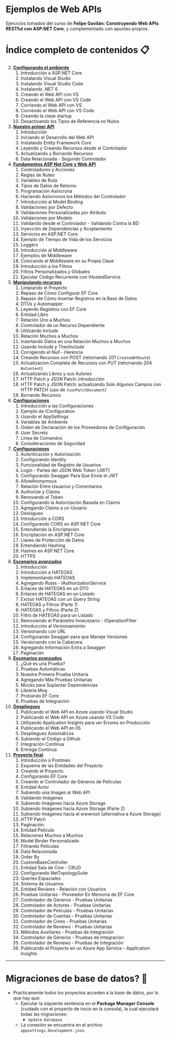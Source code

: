 # Ejemplos de Web APIs
Ejercicios tomados del curso de **Felipe Gavilán: Construyendo Web APIs RESTful con ASP.NET Core**, y complementado con apuntes propios.

# Índice completo de contenidos 📋
2. **[Configurando el ambiente](#Tema_02_Ambiente)**
	1. Introducción a ASP.NET Core
	2. Instalando Visual Studio
	3. Instalando Visual Studio Code
	4. Instalando .NET 6
	5. Creando el Web API con VS
	6. Creando el Web API con VS Code
	7. Corriendo el Web API con VS
	8. Corriendo el Web API con VS Code
	9. Creando la clase startup
	10. Desactivando los Tipos de Referencia no Nulos
3. **[Nuestro primer API](#Tema_03_Primer_API)**	
	1. Introducción
	2. Iniciando el Desarrollo del Web API
	3. Instalando Entity Framework Core
	4. Leyendo y Creando Recursos desde el Controlador
	5. Actualizando y Borrando Recursos
	6. Data Relacionada - Segundo Controlador
4. **[Fundamentos ASP Net Core y Web API](#Tema_04_Fundamentos)**
	1. Controladores y Acciones
	2. Reglas de Ruteo
	3. Variables de Ruta
	4. Tipos de Datos de Retorno
	5. Programación Asíncrona
	6. Haciendo Asíncronos los Métodos del Controlador
	7. Introducción al Model Binding
	8. Validaciones por Defecto
	9. Validaciones Personalizadas por Atributo
	10. Validaciones por Modelo
	11. Validando desde el Controlador - Validando Contra la BD
	12. Inyección de Dependencias y Acoplamiento
	13. Servicios en ASP.NET Core
	14. Ejemplo de Tiempo de Vida de los Servicios
	15. Loggers
	16. Introducción al Middleware
	17. Ejemplos de Middleware
	18. Colocando el Middleware en su Propia Clase
	19. Introducción a los Filtros
	20. Filtros Personalizados y Globales
	21. Ejecutar Código Recurrente con IHostedService
5. **[Manipulando recursos](#Tema_05_Recursos)**
	1. Limpiando el Proyecto
	2. Repaso de Cómo Configurar EF Core
	3. Repaso de Cómo Insertar Registros en la Base de Datos
	4. DTOs y Automapper
	5. Leyendo Registros con EF Core
	6. Entidad Libro
	7. Relación Uno a Muchos
	8. Controlador de un Recurso Dependiente
	9. Utilizando Include
	10. Relación Muchos a Muchos
	11. Insertando Datos en una Relación Muchos a Muchos
	12. Usando Include y ThenInclude
	13. Corrigiendo el Null - Herencia
	14. Creando Recursos con POST (retornando 201 ```CreatedAtRoute```)
	15. Actualizacion Completa de Recursos con PUT (retornando 204 ```NoContent```)
	16. Actualizando Libros y sus Autores
	17. HTTP Patch y JSON Patch: introducción
    18. HTTP Patch y JSON Patch: actualizando Solo Algunos Campos con HTTP PATCH (uso de ```JsonPatchDocument```)
	19. Borrando Recursos
6. **[Configuraciones](#Tema_06_Configuraciones)**
	1. Introducción a las Configuraciones
	2. Ejemplo de IConfiguration
	3. Usando el AppSettings
	4. Variables de Ambiente
	5. Orden de Declaración de los Proveedores de Configuración
	6. User Secrets
	7. Línea de Comandos
	8. Consideraciones de Seguridad
7. **[Configuraciones](#Tema_07_Seguridad)**
	1. Autenticación y Autorización
	2. Configurando Identity
	3. Funcionalidad de Registro de Usuarios
	4. Login - Partes del JSON Web Token (JWT)
	5. Configurando Swagger Para Que Envíe el JWT
	6. AllowAnonymous
	7. Relación Entre Usuarios y Comentarios
	8. Authorize y Claims
	9. Renovando el Token
	10. Configurando la Autorización Basada en Claims
	11. Agregando Claims a un Usuario
	12. Deslogueo
	13. Introducción a CORS
	14. Configurando CORS en ASP.NET Core
	15. Entendiendo la Encriptación
	16. Encriptación en ASP.NET Core
	17. Llaves de Protección de Datos
	18. Entendiendo Hashing
	19. Hashes en ASP.NET Core
	20. HTTPS
8. **[Escenarios avanzados](#Tema_08_Escenarios_Avanzados)**
	1. Introducción
	2. Introducción a HATEOAS
	3. Implementando HATEOAS
	4. Agregando Rutas - IAuthorizationService
	5. Enlaces de HATEOAS en un DTO
	6. Enlaces de HATEOAS en un Listado
	7. Excluir HATEOAS con un Query String
	8. HATEOAS y Filtros (Parte 1)
	9. HATEOAS y Filtros (Parte 2)
	10. Filtro de HATEOAS para un Listado
	11. Removiendo el Parámetro Innecesario - IOperationFilter
	12. Introducción al Versionamiento
	13. Versionando con URL
	14. Configurando Swagger para que Maneje Versiones
	15. Versionando con la Cabecera
	16. Agregando Información Extra a Swagger
	17. Paginación
9. **[Escenarios avanzados](#Tema_09_Pruebas_Automaticas)**
	1. ¿Qué es una Prueba?
	2. Pruebas Automáticas
	3. Nuestra Primera Prueba Unitaria
	4. Agregando Más Pruebas Unitarias
	5. Mocks para Suplantar Dependencias
	6. Librería Moq
	7. Probando EF Core
	8. Pruebas de Integración
10. **[Despliegues](#Tema_10_Despliegues)**
	1. Publicando el Web API en Azure usando Visual Studio
	2. Publicando el Web API en Azure usando VS Code
	3. Utilizando Application Insights para ver Errores en Producción
	4. Publicando el Web API en IIS
	5. Despliegues Automáticos
	6. Subiendo el Código a Github
	7. Integración Continua
	8. Entrega Continua
11. **[Proyecto final](#Tema_11_Proyecto_Final)**
	1. Introducción a Postman
	2. Esquema de las Entidades del Proyecto
	3. Creando el Proyecto
	4. Configurando EF Core
	5. Creando el Controlador de Géneros de Películas
	6. Entidad Actor
	7. Subiendo una Imagen al Web API
	8. Validando Imágenes
	9. Subiendo Imágenes hacia Azure Storage
	10. Subiendo Imágenes hacia Azure Storage (Parte 2)
	11. Subiendo Imágenes hacia el wwwroot (alternativa a Azure Storage)
	12. HTTP Patch
	13. Paginación
	14. Entidad Película
	15. Relaciones Muchos a Muchos
	16. Model Binder Personalizado
	17. Filtrando Películas
	19. Data Relacionada
	19. Order By
	20. CustomBaseController
	21. Entidad Sala de Cine - CRUD
	22. Configurando NetTopologySuite
	23. Queries Espaciales
	24. Sistema de Usuarios
	25. Entidad Reviews - Relación con Usuarios
	26. Pruebas Unitarias - Proveedor En Memoria de EF Core
	27. Controlador de Géneros - Pruebas Unitarias
	28. Controlador de Actores - Pruebas Unitarias
	29. Controlador de Películas - Pruebas Unitarias
	30. Controlador de Cuentas - Pruebas Unitarias
	31. Controlador de Cines - Pruebas Unitarias
	32. Controlador de Reviews - Pruebas Unitarias
	33. Métodos Auxiliares - Pruebas de Integración
	34. Controlador de Géneros - Pruebas de Integración
	35. Controlador de Reviews - Pruebas de Integración
	36. Publicando el Proyecto en un Azure App Service - Application Insights	
---

# Migraciones de base de datos? 🔩 <a name="Migraciones"></a>
* Practicamente todos los proyectos acceden a la base de datos, por lo que hay que:
  * Ejecutar la siquiente sentencia en el **Package Manager Console** (cuidado con el proyecto de inicio en la consola), la cual ejecutará todas las migraciones:
    * ```Update-Database```
  * La conexión se encuentra en el archivo ```appsettings.Development.json```.
